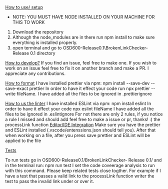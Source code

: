 <u>How to use/ setup</u>

- NOTE: YOU MUST HAVE NODE INSTALLED ON YOUR MACHINE FOR THIS TO WORK

1. Download the repository
2. Although the node_modules are in there run npm install to make sure everything is installed properly.
3. open terminal and go to OSD600-Release0.1\BrokenLinkChecker- Release 0.1 directory

<u>How to develop?</u>
If you find an issue, feel free to make one. If you wish to work on an issue feel free to fix it on another
branch and make a PR. I appreciate any contributions.

<u>How to format</u>
I have installed prettier via npm: npm install --save-dev --save-exact prettier
In order to have it effect your code run npx prettier --write fileName. I have added all the files to be ignored in .prettierignore

<u>How to us the linter</u>
I have installed ESLint via npm: npm install eslint
In order to have it effect your code npx eslint fileName I have added all the files to be ignored in
.eslintignore
For not there are only 2 rules, if you notice a rule I missed and should add feel free to make a issue or pr, thanks! :)
the processLink function 
<u>Editor/IDE Integration</u>
Make sure you have the prettier and ESLint installed (.vscode/entenssions.json should tell you). After that
when working on a file, after you press save prettier and ESLint will be applied to the file

<u>Tests</u>

To run tests go in OSD600-Release0.1/BrokenLinkChecker- Release 0.1/ and in the terminal run: npm run test
I set the code coveerage analysis to run with this command. Please keep related tests close togther. For example if I have a test that passes a valid link to the processLink function writer the test to pass the invalid link under or over it.
